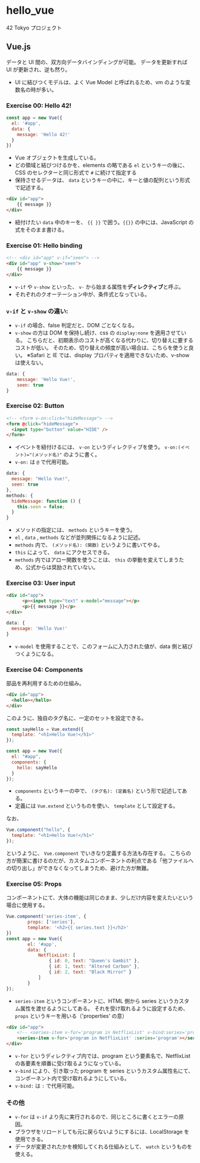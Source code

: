 # hello_vue

42 Tokyo プロジェクト

## Vue.js

データと UI 間の、双方向データバインディングが可能。
データを更新すれば UI が更新され、逆も然り。

- UI に結びつくモデルは、よく Vue Model と呼ばれるため、vm のような変数名の時が多い。

### Exercise 00: Hello 42!

```jsx
const app = new Vue({
  el: '#app',
  data: {
    message: 'Hello 42!'
  }
})
```

- Vue オブジェクトを生成している。
- どの領域と結びつけるかを、elements の略である `el` というキーの後に、CSS のセレクターと同じ形式で `#` に続けて指定する
- 保持させるデータは、 `data` というキーの中に、キーと値の配列という形式で記述する。

```html
<div id="app">
    {{ message }}
</div>
```

- 紐付けたい `data` 中のキーを、 `{{ }}` で囲う。`{{}}` の中には、JavaScript の式をそのまま書ける。

### Exercise 01: Hello binding

```html
<!-- <div id="app" v-if="seen"> -->
<div id="app" v-show="seen">
    {{ message }}
</div>
```

- `v-if` や `v-show` といった、 `v-` から始まる属性を**ディレクティブ**と呼ぶ。
- それぞれのクオーテーション中が、条件式となっている。

### `v-if` と `v-show` の違い:

- `v-if` の場合、false 判定だと、DOM ごとなくなる。
- `v-show` の方は DOM を保持し続け、css の `display:none` を適用させている。
こちらだと、初期表示のコストが高くなる代わりに、切り替えに要するコストが低い。
そのため、切り替えの頻度が高い場合は、こちらを使うと良い。
※Safari と IE では、display プロパティを適用できないため、v-show は使えない。

```jsx
data: {
	message: 'Hello Vue!',
	seen: true
}
```

### Exercise 02: Button

```html
<!-- <form v-on:click="hideMessage"> -->
<form @click="hideMessage">
  <input type="button" value="HIDE" />
</form>
```

- イベントを紐付けるには、 `v-on` というディレクティブを使う。 `v-on:(イベント)="(メソッド名)"` のように書く。
- `v-on:` は `@` で代用可能。

```jsx
data: {
  message: "Hello Vue!",
  seen: true
},
methods: {
  hideMessage: function () {
    this.seen = false;
  }
}
```

- メソッドの指定には、 `methods` というキーを使う。
- `el` , `data` , `methods` などが並列関係になるように記述。
- `methods` 内で、 `(メソッド名): (関数)` というように書いてやる。
- `this` によって、 `data` にアクセスできる。
- `methods` 内ではアロー関数を使うことは、 `this` の挙動を変えてしまうため、公式からは奨励されていない。

### Exercise 03: User input

```html
<div id="app">
	  <p><input type="text" v-model="message"></p>
	  <p>{{ message }}</p>
</div>
```

```jsx
data: {
  message: 'Hello Vue!'
}
```

- `v-model` を使用することで、このフォームに入力された値が、data 側と結びつくようになる。

### Exercise 04: Components

部品を再利用するための仕組み。

```html
<div id="app">
  <hello></hello>
</div>
```

このように、独自のタグ名に、一定のセットを設定できる。

```jsx
const sayHello = Vue.extend({
  template: "<h1>Hello Vue!</h1>"
});

const app = new Vue({
  el: "#app",
  components: {
    hello: sayHello
  }
});
```

- `components` というキーの中で、 `(タグ名): (定義名)` という形で記述してある。
- 定義には `Vue.extend` というものを使い、 `template` として設定する。

なお、

```jsx
Vue.component("hello", {
  template: "<h1>Hello Vue!</h1>"
});
```

というように、 `Vue.component` でいきなり定義する方法も存在する。
こちらの方が簡潔に書けるのだが、カスタムコンポーネントの利点である「他ファイルへの切り出し」ができなくなってしまうため、避けた方が無難。

### Exercise 05: Props

コンポーネントにて、大体の機能は同じのまま、少しだけ内容を変えたいという場合に使用する。

```jsx
Vue.component('series-item', {
		props: ['series'],
		template: '<h2>{{ series.text }}</h2>'
})
const app = new Vue({
		el: '#app',
		data: {
			NetflixList: [
				{ id: 0, text: "Queen's Gambit" },
				{ id: 1, text: "Altered Carbon" },
				{ id: 2, text: "Black Mirror" }
			]
		}
});
```

- `series-item` というコンポーネントに、HTML 側から series というカスタム属性を渡せるようにしてある。
それを受け取れるように設定するため、 `props` というキーを用いる（'properties' の意）

```html
<div id="app">
	<!-- <series-item v-for='program in NetflixList' v-bind:series='program'></series-item> -->
	<series-item v-for='program in NetflixList' :series='program'></series-item>
</div>
```

- `v-for` というディレクティブ内では、program という要素名で、NetflixList の各要素を順番に受け取るようになっている。
- `v-bind` により、引き取った program を series というカスタム属性名にて、コンポーネント内で受け取れるようにしている。
- `v-bind:` は `:` で代用可能。

### その他

- `v-for` は `v-if` より先に実行されるので、同じところに書くとエラーの原因。
- ブラウザをリロードしても元に戻らないようにするには、LocalStorage を使用できる。
- データが変更されたかを検知してくれる仕組みとして、 `watch` というものを使える。